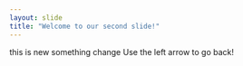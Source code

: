 ```yaml
---
layout: slide
title: "Welcome to our second slide!"
---
```

this is new something change 
Use the left arrow to go back!
